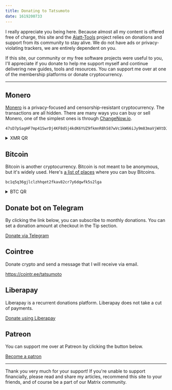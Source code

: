 ```yaml
---
title: Donating to Tatsumoto
date: 1619200733
---
```


I really appreciate you being here.
Because almost all my content is offered free of charge,
this site and the
[Ajatt-Tools](https://github.com/Ajatt-Tools)
project relies on donations and support from its community to stay alive.
We do not have ads or privacy-violating trackers, we are entirely dependent on you.

If this site, our community or my free software projects were useful to you,
I'll appreciate if you donate to help me support myself
and continue delivering new guides, tools and resources.
You can support me over at one of the membership platforms or donate cryptocurrency.

****

## Monero

[Monero](https://www.getmonero.org/)
is a privacy-focused and censorship-resistant cryptocurrency.
The transactions are all hidden.
There are many ways you can buy or sell Monero, one of the simplest ones is through
[ChangeNow.io](https://changenow.io/).

```
47sD7pSagHF7mp41SwrDj4KF8dSj4kdK6YUZ9fkmnR8h587wVc1kW66iJy9m83maVjWXtDJxmCVxdieMyGZNFHZ2Fifrbr5
```

<details>
<summary>XMR QR</summary>
<p align="center"><img alt="XMR QR" src="img/xmr_qr.png"></p>
</details>

## Bitcoin

Bitcoin is another cryptocurrency.
Bitcoin is not meant to be anonymous, but it's widely used.
Here's
[a list of places](https://wiki.installgentoo.com/wiki/Cryptocurrency#Where_You_Can_Buy)
where you can buy Bitcoins.

```
bc1q5q36gjlclzhhqet2fkav82cr7y6dqwfk5s2lga
```

<details>
<summary>BTC QR</summary>
<p align="center"><img alt="BTC QR" src="img/btc_qr.png"></p>
</details>

## Donate bot on Telegram

By clicking the link below,
you can subscribe to monthly donations.
You can set a donation amount at checkout in the Tip section.

<a target="_blank" class="md-button telegram" href="https://t.me/donate?start=Y2hhcml0eV9pbnZvaWNlX3JlcXVlc3QtMjY1NzQ=-k1rK">Donate via Telegram</a>

## Cointree

Donate crypto and send a message that I will receive via email.

https://cointr.ee/tatsumoto

## Liberapay

Liberapay is a recurrent donations platform.
Liberapay does not take a cut of payments.

<a target="_blank" class="md-button lp" href="https://liberapay.com/Tatsumoto/donate">Donate using Liberapay</a>

## Patreon

You can support me over at Patreon by clicking the button below.

<a target="_blank" class="md-button patreon" href="https://www.patreon.com/bePatron?u=43555128">Become a patron</a>

****

Thank you very much for your support!
If you're unable to support financially,
please read and share my articles,
recommend this site to your friends,
and of course be a part of our Matrix community.
